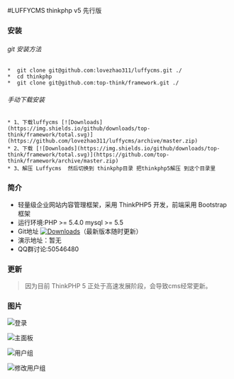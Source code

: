 #LUFFYCMS thinkphp v5 先行版

### 安装
###### git 安装方法
    *  git clone git@github.com:lovezhao311/luffycms.git ./
    *  cd thinkphp
    *  git clone git@github.com:top-think/framework.git ./
###### 手动下载安装 
    * 1、下载luffycms [![Downloads](https://img.shields.io/github/downloads/top-think/framework/total.svg)](https://github.com/lovezhao311/luffycms/archive/master.zip)
    * 2、下载 [![Downloads](https://img.shields.io/github/downloads/top-think/framework/total.svg)](https://github.com/top-think/framework/archive/master.zip)
    * 3、解压 Luffycms  然后切换到 thinkphp目录 把thinkphp5解压 到这个目录里
    

### 简介

 + 轻量级企业网站内容管理框架，采用 ThinkPHP5 开发，前端采用 Bootstrap 框架
 + 运行环境:PHP >= 5.4.0 mysql >= 5.5
 + Git地址 [![Downloads](https://img.shields.io/github/downloads/top-think/framework/total.svg)](https://github.com/lovezhao311/luffycms)（最新版本随时更新）
 + 演示地址：暂无
 + QQ群讨论:50546480

### 更新

> 因为目前 ThinkPHP 5 正处于高速发展阶段，会导致cms经常更新。

### 图片

![登录](https://raw.githubusercontent.com/lovezhao311/luffycms/master/public/appimages/01.png)

![主面板](https://raw.githubusercontent.com/lovezhao311/luffycms/master/public/appimages/02.png)

![用户组](https://raw.githubusercontent.com/lovezhao311/luffycms/master/public/appimages/03.png)

![修改用户组](https://raw.githubusercontent.com/lovezhao311/luffycms/master/public/appimages/04.png)

